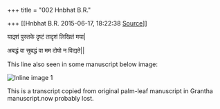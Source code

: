 +++
title = "002 Hnbhat B.R."

+++
[[Hnbhat B.R.	2015-06-17, 18:22:38 [Source](https://groups.google.com/g/samskrita/c/Fh_poyLO4GM)]]



याद्र्शं पुस्तके दृष्टं तादृशं लिखितं मया\|

अबद्धं वा सुबद्धं वा मम दोषो न विद्यते\|\|  

  

This line also seen in some manuscript below image:

  

![Inline image 1](https://groups.google.com/group/samskrita/attach/31822e299582fab6/image.png?part=0.1&view=1)  

  

  

This is a transcript copied from original palm-leaf manuscript in Grantha manuscript.now probably lost.

  

